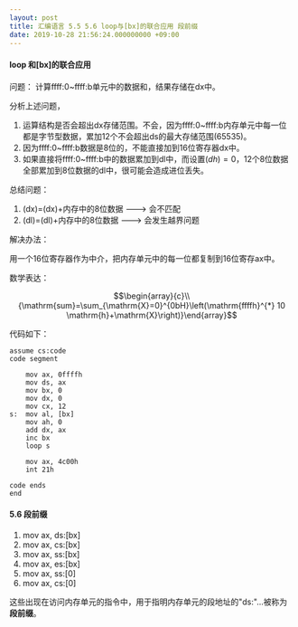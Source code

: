 ```yaml
---
layout: post
title: 汇编语言 5.5 5.6 loop与[bx]的联合应用 段前缀
date: 2019-10-28 21:56:24.000000000 +09:00
---
```


#### loop 和[bx]的联合应用

问题： 计算ffff:0~ffff:b单元中的数据和，结果存储在dx中。

分析上述问题，

1. 运算结构是否会超出dx存储范围。不会，因为ffff:0~ffff:b内存单元中每一位都是字节型数据，累加12个不会超出ds的最大存储范围(65535)。
2. 因为ffff:0~ffff:b数据是8位的，不能直接加到16位寄存器dx中。
3. 如果直接将ffff:0~ffff:b中的数据累加到dl中，而设置$(dh)=0$，12个8位数据全部累加到8位数据的dl中，很可能会造成进位丢失。

总结问题：

1. (dx)=(dx)+内存中的8位数据 ---> 会不匹配
2. (dl)=(dl)+内存中的8位数据 ---> 会发生越界问题

解决办法：

用一个16位寄存器作为中介，把内存单元中的每一位都复制到16位寄存ax中。

数学表达：

$$\begin{array}{c}\\ {\mathrm{sum}=\sum_{\mathrm{X}=0}^{0bH}\left(\mathrm{ffffh}^{*} 10 \mathrm{h}+\mathrm{X}\right)}\end{array}$$

代码如下：
```x86asm
assume cs:code
code segment

    mov ax, 0ffffh
    mov ds, ax
    mov bx, 0
    mov dx, 0
    mov cx, 12
s:  mov al, [bx]
    mov ah, 0
    add dx, ax
    inc bx
    loop s

    mov ax, 4c00h
    int 21h

code ends
end
```
#### 5.6 段前缀

1. mov ax, ds:[bx]
2. mov ax, cs:[bx]
3. mov ax, ss:[bx]
4. mov ax, es:[bx]
5. mov ax, ss:[0]
6. mov ax, cs:[0]

这些出现在访问内存单元的指令中，用于指明内存单元的段地址的"ds:"...被称为**段前缀**。


